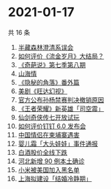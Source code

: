 # 2021-01-17

共 16 条

<!-- BEGIN ZHIHUSEARCH -->
<!-- 最后更新时间 Sun Jan 17 2021 14:29:26 GMT+0800 (CST) -->
1. [半藏森林澄清系误会](https://www.zhihu.com/search?q=半藏森林)
1. [如何评价《流金岁月》大结局？](https://www.zhihu.com/search?q=流金岁月)
1. [《奇葩说》第七季第八期](https://www.zhihu.com/search?q=奇葩说)
1. [山海情](https://www.zhihu.com/search?q=山海情)
1. [《隐秘的角落》番外篇](https://www.zhihu.com/search?q=隐秘的角落)
1. [美剧《旺达幻视》](https://www.zhihu.com/search?q=旺达幻视)
1. [官方公布孙杨禁赛判决撤销原因](https://www.zhihu.com/search?q=孙杨)
1. [《王者荣耀》新英雄「司空震」](https://www.zhihu.com/search?q=司空震)
1. [仙剑奇侠传七开放试玩](https://www.zhihu.com/search?q=仙剑奇侠传七)
1. [如何评价钉钉 6.0 发布会](https://www.zhihu.com/search?q=钉钉)
1. [中国情侣在柬埔寨遇害](https://www.zhihu.com/search?q=中国情侣柬埔寨)
1. [婴儿霜「大头娃娃」事件通报](https://www.zhihu.com/search?q=大头娃娃)
1. [白酒股价全线下跌](https://www.zhihu.com/search?q=白酒股大跌)
1. [河北新增 90 例本土确诊](https://www.zhihu.com/search?q=河北新增)
1. [小米被美国加入黑名单](https://www.zhihu.com/search?q=小米被制裁)
1. [上海拟建设「结婚冷静期」](https://www.zhihu.com/search?q=结婚冷静期)
<!-- END ZHIHUSEARCH -->
